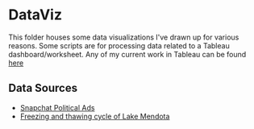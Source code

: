 # DataViz

This folder houses some data visualizations I've drawn up for various reasons.  Some scripts are for processing data related to a Tableau dashboard/worksheet. Any of my current work in Tableau can be found [here](https://public.tableau.com/profile/mokeeire#!/)


## Data Sources

* [Snapchat Political Ads](https://www.snap.com/en-US/political-ads/)
* [Freezing and thawing cycle of Lake Mendota](http://www.aos.wisc.edu/~sco/lakes/Mendota-ice.html)

